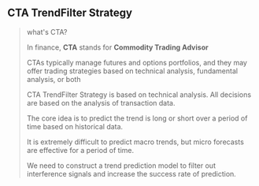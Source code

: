 ## CTA TrendFilter Strategy

> what's CTA?
>
> In finance, **CTA** stands for **Commodity Trading Advisor**
>
> CTAs typically manage futures and options portfolios, and they may offer trading strategies based on technical analysis, fundamental analysis, or both
>
> CTA TrendFilter Strategy is based on technical analysis. All decisions are based on the analysis of transaction data.
>
> The core idea is to predict the trend is long or short over a period of time based on historical data.
>
> It is extremely difficult to predict macro trends, but micro forecasts are effective for a period of time.
>
> We need to construct a trend prediction model to filter out interference signals and increase the success rate of prediction.
